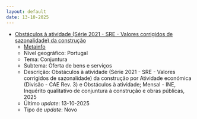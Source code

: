 ```yaml
---
layout: default
date: 13-10-2025
---
```

* [Obstáculos à atividade (Série 2021 - SRE - Valores corrigidos de sazonalidade) da construção](https://www.ine.pt/xportal/xmain?xpid=INE&xpgid=ine_indicadores&indOcorrCod=0014574&contexto=bd&selTab=tab2)
  * [Metainfo](https://www.ine.pt/bddXplorer/htdocs/minfo.jsp?var_cd=0014574&lingua=PT)
  * Nível geográfico: Portugal
  * Tema: Conjuntura
  * Subtema: Oferta de bens e serviços
  * Descrição: Obstáculos à atividade (Série 2021 - SRE - Valores corrigidos de sazonalidade) da construção por Atividade económica (Divisão - CAE Rev. 3) e Obstáculos à atividade; Mensal - INE, Inquérito qualitativo de conjuntura à construção e obras públicas, 2025
  * Último _update_: 13-10-2025
  * Tipo de _update_: Novo


